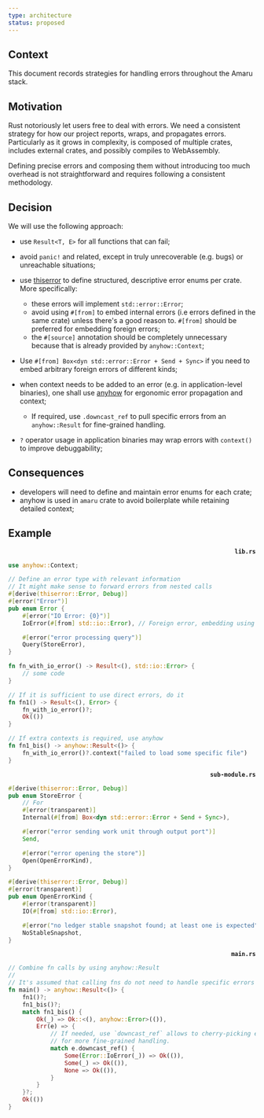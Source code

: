 ```yaml
---
type: architecture
status: proposed
---
```


## Context

This document records strategies for handling errors throughout the Amaru stack.

## Motivation

Rust notoriously let users free to deal with errors. We need a consistent strategy for how our project reports, wraps, and propagates errors. Particularly as it grows in complexity, is composed of multiple crates, includes external crates, and possibly compiles to WebAssembly.

Defining precise errors and composing them without introducing too much overhead is not straightforward and requires following a consistent methodology.

## Decision

We will use the following approach:

* use `Result<T, E>` for all functions that can fail;

* avoid `panic!` and related, except in truly unrecoverable (e.g. bugs) or unreachable situations;

* use [thiserror](https://github.com/dtolnay/thiserror) to define structured, descriptive error enums per crate. More specifically:
    * these errors will implement `std::error::Error`;
    * avoid using `#[from]` to embed internal errors (i.e errors defined in the same crate) unless there's a good reason to. `#[from]` should be preferred for
      embedding foreign errors;
    * the `#[source]` annotation should be completely unnecessary because that is already provided by `anyhow::Context`;

* Use `#[from] Box<dyn std::error::Error + Send + Sync>` if you need to embed arbitrary foreign errors of different kinds;

* when context needs to be added to an error (e.g. in application-level binaries), one shall use [anyhow](https://github.com/dtolnay/anyhow) for ergonomic error propagation and context;
    * If required, use `.downcast_ref` to pull specific errors from an `anyhow::Result` for fine-grained handling.

* `?` operator usage in application binaries may wrap errors with `context()` to improve debuggability;

## Consequences

* developers will need to define and maintain error enums for each crate;
* anyhow is used in `amaru` crate to avoid boilerplate while retaining detailed context;

## Example

<p align="right"><strong><code>lib.rs</code></strong></p>

```rust
use anyhow::Context;

// Define an error type with relevant information
// It might make sense to forward errors from nested calls
#[derive(thiserror::Error, Debug)]
#[error("Error")]
pub enum Error {
    #[error("IO Error: {0}")]
    IoError(#[from] std::io::Error), // Foreign error, embedding using `#[from]`.

    #[error("error processing query")]
    Query(StoreError),
}

fn fn_with_io_error() -> Result<(), std::io::Error> {
    // some code
}

// If it is sufficient to use direct errors, do it
fn fn1() -> Result<(), Error> {
    fn_with_io_error()?;
    Ok(())
}

// If extra contexts is required, use anyhow
fn fn1_bis() -> anyhow::Result<()> {
    fn_with_io_error()?.context("failed to load some specific file")
}
```

<p align="right"><strong><code>sub-module.rs</code></strong></p>

```rust
#[derive(thiserror::Error, Debug)]
pub enum StoreError {
    // For
    #[error(transparent)]
    Internal(#[from] Box<dyn std::error::Error + Send + Sync>),

    #[error("error sending work unit through output port")]
    Send,

    #[error("error opening the store")]
    Open(OpenErrorKind),
}

#[derive(thiserror::Error, Debug)]
#[error(transparent)]
pub enum OpenErrorKind {
    #[error(transparent)]
    IO(#[from] std::io::Error),

    #[error("no ledger stable snapshot found; at least one is expected")]
    NoStableSnapshot,
}
```

<p align="right"><strong><code>main.rs</code></strong></p>

```rs
// Combine fn calls by using anyhow::Result
//
// It's assumed that calling fns do not need to handle specific errors
fn main() -> anyhow::Result<()> {
    fn1()?;
    fn1_bis()?;
    match fn1_bis() {
        Ok(_) => Ok::<(), anyhow::Error>(()),
        Err(e) => {
            // If needed, use `downcast_ref` allows to cherry-picking errors
            // for more fine-grained handling.
            match e.downcast_ref() {
                Some(Error::IoError(_)) => Ok(()),
                Some(_) => Ok(()),
                None => Ok(()),
            }
        }
    }?;
    Ok(())
}
```
